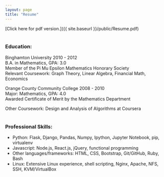```yaml
---
layout: page
title: "Resume"
---
```

[Click here for pdf version.]({{ site.baseurl }}/public/Resume.pdf)
<br /><br />

<h3>Education:</h3>
<span class="bold">Binghamton University</span> 2010 - 2012<br />
B.A. in Mathematics, GPA: 3.0<br />
Member of the Pi Mu Epsilon Mathematics Honorary Society<br />
Relevant Coursework: Graph Theory, Linear Algebra, Financial Math, Economics<br />

<span class="bold">Orange County Community College</span> 2008 - 2010<br />
Major: Mathematics, GPA: 4.0<br />
Awarded Certificate of Merit by the Mathematics Department<br />

Other Coursework: Design and Analysis of Algorithms at Coursera<br />
<br />
<h3>Professional Skills:</h3>
<ul>
  <li>Python: Flask, Django, Pandas, Numpy, Ipython, Jupyter Notebook, pip, virtualenv</li>
  <li>Javascript: Node.js, React.js, jQuery, functional programming</li>
  <li>Other languages/frameworks: HTML, CSS, Bootstrap, Git/GitHub, Ruby, Bash</li>
  <li>Linux: Extensive Linux experience, shell scripting, Nginx, Apache, NFS, SSH, KVM/VirtualBox</li>
</ul>
